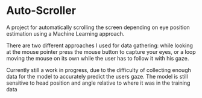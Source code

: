 # Auto-Scroller 
A project for automatically scrolling the screen depending on eye position estimation using a Machine Learning approach.

There are two different approaches I used for data gathering: while looking at the mouse pointer press the mouse button to capture your eyes, 
or a loop moving the mouse on its own while the user has to follow it with his gaze.

Currently still a work in progress, due to the difficulty of collecting enough data for the model to accurately predict the users gaze. The model is still sensitive to head position and angle relative to where it was in the training data
